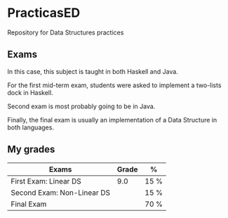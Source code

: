 # PracticasED
Repository for Data Structures practices

## Exams

In this case, this subject is taught in both Haskell and Java.

For the first mid-term exam, students were asked to implement a two-lists dock in Haskell.

Second exam is most probably going to be in Java.

Finally, the final exam is usually an implementation of a Data Structure in both languages.

## My grades   

| Exams                     | Grade      | %    |
| --------------------------| ---------- | ---- |
| First Exam: Linear DS     |        9.0 | 15 % |
| Second Exam: Non-Linear DS|            | 15 % |
| Final Exam                |            | 70 % |